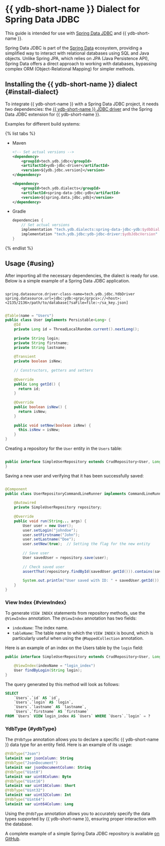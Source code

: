 # {{ ydb-short-name }} Dialect for Spring Data JDBC

This guide is intended for use with [Spring Data JDBC](https://spring.io/projects/spring-data-jdbc) and {{ ydb-short-name }}.

Spring Data JDBC is part of the [Spring Data](https://spring.io/projects/spring-data) ecosystem, providing a simplified way to interact with relational databases using SQL and Java objects. Unlike Spring JPA, which relies on JPA (Java Persistence API), Spring Data offers a direct approach to working with databases, bypassing complex ORM (Object-Relational Mapping) for simpler methods.

## Installing the {{ ydb-short-name }} dialect {#install-dialect}

To integrate {{ ydb-short-name }} with a Spring Data JDBC project, it needs two dependencies: the [{{ ydb-short-name }} JDBC driver](https://github.com/ydb-platform/ydb-jdbc-driver/) and the Spring Data JDBC extension for {{ ydb-short-name }}.

Examples for different build systems:

{% list tabs %}

- Maven

    ```xml
    <!-- Set actual versions -->
    <dependency>
        <groupId>tech.ydb.jdbc</groupId>
        <artifactId>ydb-jdbc-driver</artifactId>
        <version>${ydb.jdbc.version}</version>
    </dependency>

    <dependency>
        <groupId>tech.ydb.dialects</groupId>
        <artifactId>spring-data-jdbc-ydb</artifactId>
        <version>${spring.data.jdbc.ydb}</version> 
    </dependency>
    ```

- Gradle

    ```groovy
    dependencies {
        // Set actual versions
        implementation "tech.ydb.dialects:spring-data-jdbc-ydb:$ydbDialectVersion"
        implementation "tech.ydb.jdbc:ydb-jdbc-driver:$ydbJdbcVersion"
    }
    ```

{% endlist %}

## Usage {#using}

After importing all the necessary dependencies, the dialect is ready for use. Below is a simple example of a Spring Data JDBC application.

```properties

spring.datasource.driver-class-name=tech.ydb.jdbc.YdbDriver
spring.datasource.url=jdbc:ydb:<grpc/grpcs>://<host>:<2135/2136>/path/to/database[?saFile=file:~/sa_key.json]
```

```java

@Table(name = "Users")
public class User implements Persistable<Long> {
    @Id
    private Long id = ThreadLocalRandom.current().nextLong();
    
    private String login;
    private String firstname;
    private String lastname;
    
    @Transient
    private boolean isNew;
    
    // Constructors, getters and setters
    
    @Override
    public Long getId() {
      return id;
    }
    
    @Override
    public boolean isNew() {
      return isNew;
    }
    
    public void setNew(boolean isNew) {
      this.isNew = isNew;
    }
}
```

Creating a repository for the `User` entity in the `Users` table:

```java

public interface SimpleUserRepository extends CrudRepository<User, Long> {
}
```

Saving a new user and verifying that it has been successfully saved:

```java

@Component
public class UserRepositoryCommandLineRunner implements CommandLineRunner {
    
    @Autowired
    private SimpleUserRepository repository;
    
    @Override
    public void run(String... args) {
        User user = new User();
        user.setLogin("johndoe");
        user.setFirstname("John");
        user.setLastname("Doe");
        user.setNew(true);  // Setting the flag for the new entity
      
        // Save user
        User savedUser = repository.save(user);
      
        // Check saved user
        assertThat(repository.findById(savedUser.getId())).contains(savedUser);
      
        System.out.println("User saved with ID: " + savedUser.getId());
    }
}
```

### View Index {#viewIndex}

To generate `VIEW INDEX` statements from repository methods, use the `@ViewIndex` annotation. The `@ViewIndex` annotation has two fields:

- `indexName`: The index name.
- `tableName`: The table name to which the `VIEW INDEX` is bound, which is particularly useful when using the `@MappedCollection` annotation.

Here is an example of an index on the Users table by the `login` field:

```Java
public interface SimpleUserRepository extends CrudRepository<User, Long> {

    @ViewIndex(indexName = "login_index")
    User findByLogin(String login);
}
```

The query generated by this method will look as follows:

```sql
SELECT 
    `Users`.`id` AS `id`, 
    `Users`.`login` AS `login`, 
    `Users`.`lastname` AS `lastname`, 
    `Users`.`firstname` AS `firstname` 
FROM `Users` VIEW login_index AS `Users` WHERE `Users`.`login` = ?
```

### YdbType {#ydbType}

The `@YdbType` annotation allows you to declare a specific {{ ydb-short-name }} data type for an entity field. Here is an example of its usage:

```kotlin
@YdbType("Json")
lateinit var jsonColumn: String
@YdbType("JsonDocument")
lateinit var jsonDocumentColumn: String
@YdbType("Uint8")
lateinit var uint8Column: Byte
@YdbType("Uint16")
lateinit var uint16Column: Short
@YdbType("Uint32")
lateinit var uint32Column: Int
@YdbType("Uint64")
lateinit var uint64Column: Long
```

Using the `@YdbType` annotation allows you to accurately specify the data types supported by {{ ydb-short-name }}, ensuring proper interaction with the database.

A complete example of a simple Spring Data JDBC repository is available [on GitHub](https://github.com/ydb-platform/ydb-java-examples/tree/master/jdbc/spring-data-jdbc).
